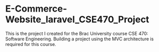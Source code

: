 # E-Commerce-Website_laravel_CSE470_Project
This is the project I created for the Brac University course CSE 470: Software Engineering. Building a project using the MVC architecture is required for this course. 
